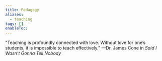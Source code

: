 ```yaml
---
title: Pedagogy
aliases:
  - teaching
tags: []
enableToc:
---
```

"Teaching is profoundly connected with love. Without love for one’s students, it is impossible to teach effectively." —Dr. James Cone in *Said I Wasn’t Gonna Tell Nobody*